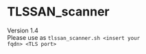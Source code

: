 # TLSSAN_scanner <br>
Version 1.4<br>
Please use as <code>tlssan_scanner.sh \<insert your fqdn\> \<TLS port\></code><br>
